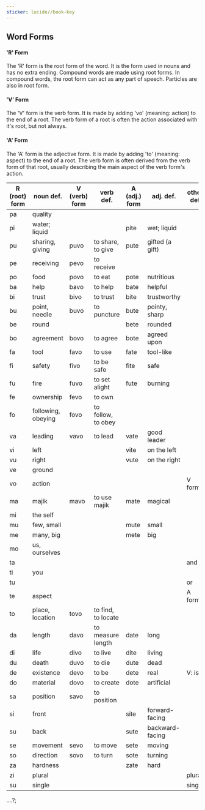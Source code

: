 ```yaml
---
sticker: lucide//book-key
---
```

## Word Forms
#### 'R' Form
The 'R' form is the root form of the word. It is the form used in nouns and has no extra ending. Compound words are made using root forms. In compound words, the root form can act as any part of speech. Particles are also in root form.
#### 'V' Form
The 'V' form is the verb form. It is made by adding 'vo' (meaning: action) to the end of a root. The verb form of a root is often the action associated with it's root, but not always.
#### 'A' Form
The 'A' form is the adjective form. It is made by adding 'to' (meaning: aspect) to the end of a root. The verb form is often derived from the verb form of that root, usually describing the main aspect of the verb form's action.





| R (root) form | noun def.          | V (verb) form | verb def.          | A (adj.) form | adj. def.       | other def |
| ------------- | ------------------ | ------------- | ------------------ | ------------- | --------------- | --------- |
| pa            | quality            |               |                    |               |                 |           |
| pi            | water; liquid      |               |                    | pite          | wet; liquid     |           |
| pu            | sharing, giving    | puvo          | to share, to give  | pute          | gifted (a gift) |           |
| pe            | receiving          | pevo          | to receive         |               |                 |           |
| po            | food               | povo          | to eat             | pote          | nutritious      |           |
| ba            | help               | bavo          | to help            | bate          | helpful         |           |
| bi            | trust              | bivo          | to trust           | bite          | trustworthy     |           |
| bu            | point, needle      | buvo          | to puncture        | bute          | pointy, sharp   |           |
| be            | round              |               |                    | bete          | rounded         |           |
| bo            | agreement          | bovo          | to agree           | bote          | agreed upon     |           |
| fa            | tool               | favo          | to use             | fate          | tool-like       |           |
| fi            | safety             | fivo          | to be safe         | fite          | safe            |           |
| fu            | fire               | fuvo          | to set alight      | fute          | burning         |           |
| fe            | ownership          | fevo          | to own             |               |                 |           |
| fo            | following, obeying | fovo          | to follow, to obey |               |                 |           |
| va            | leading            | vavo          | to lead            | vate          | good leader     |           |
| vi            | left               |               |                    | vite          | on the left     |           |
| vu            | right              |               |                    | vute          | on the right    |           |
| ve            | ground             |               |                    |               |                 |           |
| vo            | action             |               |                    |               |                 | V form    |
| ma            | majik              | mavo          | to use majik       | mate          | magical         |           |
| mi            | the self           |               |                    |               |                 |           |
| mu            | few, small         |               |                    | mute          | small           |           |
| me            | many, big          |               |                    | mete          | big             |           |
| mo            | us, ourselves      |               |                    |               |                 |           |
| ta            |                    |               |                    |               |                 | and       |
| ti            | you                |               |                    |               |                 |           |
| tu            |                    |               |                    |               |                 | or        |
| te            | aspect             |               |                    |               |                 | A form    |
| to            | place, location    | tovo          | to find, to locate |               |                 |           |
| da            | length             | davo          | to measure length  | date          | long            |           |
| di            | life               | divo          | to live            | dite          | living          |           |
| du            | death              | duvo          | to die             | dute          | dead            |           |
| de            | existence          | devo          | to be              | dete          | real            | V: is     |
| do            | material           | dovo          | to create          | dote          | artificial      |           |
| sa            | position           | savo          | to position        |               |                 |           |
| si            | front              |               |                    | site          | forward-facing  |           |
| su            | back               |               |                    | sute          | backward-facing |           |
| se            | movement           | sevo          | to move            | sete          | moving          |           |
| so            | direction          | sovo          | to turn            | sote          | turning         |           |
| za            | hardness           |               |                    | zate          | hard            |           |
| zi            | plural             |               |                    |               |                 | plural    |
| su            | single             |               |                    |               |                 | single    | 




....?;